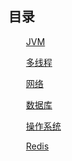 ## 目录

&emsp;&emsp;[JVM](https://mechigol.github.io/jvm.html)  

&emsp;&emsp;[多线程](https://mechigol.github.io/thread.html)  

&emsp;&emsp;[网络](https://mechigol.github.io/net.html)

&emsp;&emsp;[数据库](https://mechigol.github.io/db.html)  

&emsp;&emsp;[操作系统](https://mechigol.github.io/os.html)

&emsp;&emsp;[Redis](https://mechigol.github.io/redis.html)